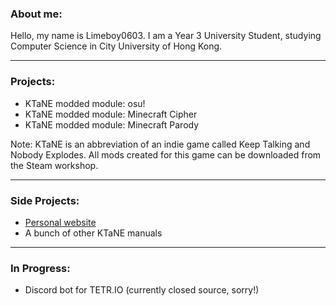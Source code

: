 ### About me:
Hello, my name is Limeboy0603. I am a Year 3 University Student, studying Computer Science in City University of Hong Kong.

---

### Projects:
- KTaNE modded module: osu!
- KTaNE modded module: Minecraft Cipher
- KTaNE modded module: Minecraft Parody

Note: KTaNE is an abbreviation of an indie game called Keep Talking and Nobody Explodes. All mods created for this game can be downloaded from the Steam workshop.

---

### Side Projects:
- [Personal website](https://limeboy0603.github.io/)
- A bunch of other KTaNE manuals

---
### In Progress:
- Discord bot for TETR.IO (currently closed source, sorry!)
